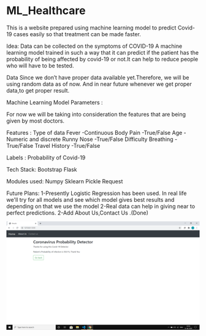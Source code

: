 # ML_Healthcare

This is a website prepared using machine learning model to predict Covid-19 cases
easily so that treatment can be made faster.

Idea:
Data can be collected on the symptoms of COVID-19
A machine learning model trained in such a way that it can predict if the patient has the probability of being affected by covid-19 or not.It can help to reduce people who will have to be tested.

Data
Since we don’t have proper data available yet.Therefore, we will be using random data as of now. And in near future whenever we get proper data,to get proper result.

Machine Learning Model Parameters :

For now we will be taking into consideration the features that are being given by most doctors.

Features :                             Type of data
Fever                                  -Continuous
Body Pain	                             -True/False
Age		                                 -Numeric and discrete
Runny Nose                             -True/False
Difficulty Breathing                   -True/False
Travel History                         -True/False

Labels :
Probability of Covid-19

Tech Stack:
Bootstrap 
Flask 

Modules used:
Numpy
Sklearn
Pickle
Request

Future Plans:
1-Presently Logistic Regression has been used.
In real life we'll try for all models and see  which model gives best results and depending on that we use the model
2-Real data can help in giving near to perfect predictions.
2-Add About Us,Contact Us .(Done)

![Block Diagram](Covid.png)
